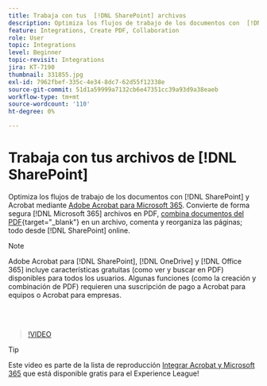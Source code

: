 ```yaml
---
title: Trabaja con tus  [!DNL SharePoint] archivos
description: Optimiza los flujos de trabajo de los documentos con  [!DNL SharePoint]  y Acrobat mediante Adobe Acrobat para  [!DNL Microsoft 365]
feature: Integrations, Create PDF, Collaboration
role: User
topic: Integrations
level: Beginner
topic-revisit: Integrations
jira: KT-7190
thumbnail: 331855.jpg
exl-id: 7962fbef-335c-4e34-8dc7-62d55f12338e
source-git-commit: 51d1a59999a7132cb6e47351cc39a93d9a38eaeb
workflow-type: tm+mt
source-wordcount: '110'
ht-degree: 0%

---
```


# Trabaja con tus archivos de [!DNL SharePoint]

Optimiza los flujos de trabajo de los documentos con [!DNL SharePoint] y Acrobat mediante [Adobe Acrobat para Microsoft 365](https://appsource.microsoft.com/en-us/product/web-apps/adobeinc.adobe-document-cloud-pdf?tab=Overview). Convierte de forma segura [!DNL Microsoft 365] archivos en PDF, [combina documentos del PDF](https://www.adobe.com/acrobat/online/merge-pdf.html){target="_blank"} en un archivo, comenta y reorganiza las páginas; todo desde [!DNL SharePoint] online.

>[!NOTE]
>
>Adobe Acrobat para [!DNL SharePoint], [!DNL OneDrive] y [!DNL Office 365] incluye características gratuitas (como ver y buscar en PDF) disponibles para todos los usuarios. Algunas funciones (como la creación y combinación de PDF) requieren una suscripción de pago a Acrobat para equipos o Acrobat para empresas.

<br> 

>[!VIDEO](https://video.tv.adobe.com/v/331855?quality=12&learn=on&hidetitle=true)

>[!TIP]
>
>Este video es parte de la lista de reproducción [Integrar Acrobat y Microsoft 365](https://experienceleague.adobe.com/en/playlists/acrobat-integrate-microsoft-365) que está disponible gratis para el Experience League!
